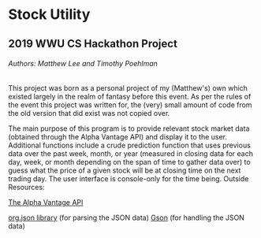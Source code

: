 # Stock Utility
## 2019 WWU CS Hackathon Project
###### Authors: Matthew Lee and Timothy Poehlman
This project was born as a personal project of my (Matthew's) own which existed largely in the realm of fantasy before this event. As per the rules of the event this project was written for, the (very) small amount of code from the old version that did exist was not copied over.
 
 The main purpose of this program is to provide relevant stock market data (obtained through the Alpha Vantage API) and display it to the user. Additional functions include a crude prediction function that uses previous data over the past week, month, or year (measured in closing data for each day, week, or month depending on the span of time to gather data over) to guess what the price of a given stock will be at closing time on the next trading day.
The user interface is console-only for the time being.
 Outside Resources:

 [The Alpha Vantage API](Alphavantage.co)

 [org.json library](https://github.com/stleary/JSON-java) (for parsing the JSON data) 
 [Gson](https://github.com/google/gson) (for handling the JSON data) 
